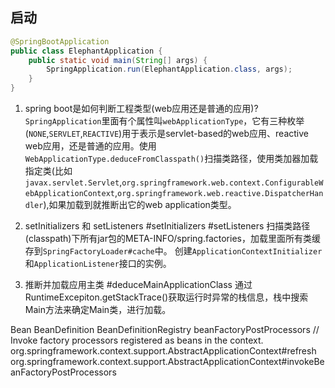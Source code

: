 ## 启动

```java
@SpringBootApplication
public class ElephantApplication {
    public static void main(String[] args) {
        SpringApplication.run(ElephantApplication.class, args);
    }
}
```
1. spring boot是如何判断工程类型(web应用还是普通的应用)?
`SpringApplication`里面有个属性叫`webApplicationType`，它有三种枚举(`NONE`,`SERVLET`,`REACTIVE`)用于表示是servlet-based的web应用、reactive web应用，还是普通的应用。使用`WebApplicationType.deduceFromClasspath()`扫描类路径，使用类加器加载指定类(比如`javax.servlet.Servlet`,`org.springframework.web.context.ConfigurableWebApplicationContext`,`org.springframework.web.reactive.DispatcherHandler`),如果加载到就推断出它的web application类型。

2. setInitializers 和 setListeners
#setInitializers
#setListeners
扫描类路径(classpath)下所有jar包的META-INFO/spring.factories，加载里面所有类缓存到`SpringFactoryLoader#cache`中。
创建`ApplicationContextInitializer`和`ApplicationListener`接口的实例。

3. 推断并加载应用主类
#deduceMainApplicationClass
通过RuntimeExcepiton.getStackTrace()获取运行时异常的栈信息，栈中搜索Main方法来确定Main类，进行加载。

Bean BeanDefinition BeanDefinitionRegistry beanFactoryPostProcessors
// Invoke factory processors registered as beans in the context.
org.springframework.context.support.AbstractApplicationContext#refresh
	org.springframework.context.support.AbstractApplicationContext#invokeBeanFactoryPostProcessors